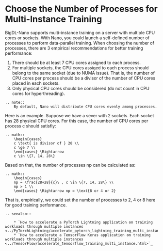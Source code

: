 # Choose the Number of Processes for Multi-Instance Training

BigDL-Nano supports multi-instance training on a server with multiple CPU cores or sockets. With Nano, you could launch a self-defined number of processes to perform data-parallel training. When choosing the number of processes, there are 3 empirical recommendations for better training performance:

1. There should be at least 7 CPU cores assigned to each process.
2. For multiple sockets, the CPU cores assiged to each process should belong to the same socket (due to NUMA issue). That is, the number of CPU cores per process should be a divisor of the number of CPU cores placed in each sockets.
3. Only physical CPU cores should be considered (do not count in CPU cores for hyperthreading).

```eval_rst
.. note:: 
    By default, Nano will distribute CPU cores evenly among processes.
```

Here is an example. Suppose we have a sever with 2 sockets. Each socket has 28 physical CPU cores. For this case, the number of CPU cores per process c should satisfiy:

```eval_rst
.. math::
    \begin{cases}
    c \text{ is divisor of } 28 \\
    c \ge 7 \\
    \end{cases} \Rightarrow 
    c \in \{7, 14, 28\}
``` 

Based on that, the number of processes np can be calculated as:

```eval_rst
.. math::
    \begin{cases}
    np = \frac{28+28}{c}\ , c \in \{7, 14, 28\} \\
    np > 1 \\
    \end{cases} \Rightarrow np = \text{8 or 4 or 2}
``` 

That is, empirically, we could set the number of processes to 2, 4 or 8 here for good training performance.

```eval_rst
.. seealso::

    * `How to accelerate a PyTorch Lightning application on training workloads through multiple instances <../PyTorchLightning/accelerate_pytorch_lightning_training_multi_instance.html>`_
    * `How to accelerate a TensorFlow Keras application on training workloads through multiple instances <../TensorFlow/accelerate_tensorflow_training_multi_instance.html>`_
```